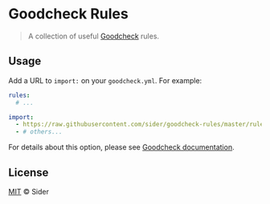 # Goodcheck Rules

> A collection of useful [Goodcheck](https://github.com/sider/goodcheck) rules.

## Usage

Add a URL to `import:` on your `goodcheck.yml`. For example:

```yaml
rules:
  # ...

import:
  - https://raw.githubusercontent.com/sider/goodcheck-rules/master/rules/typo.yml
  - # others...
```

For details about this option, please see [Goodcheck documentation](https://github.com/sider/goodcheck#importing-rules).

## License

[MIT](LICENSE) © Sider

